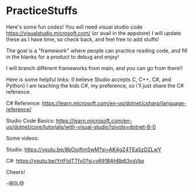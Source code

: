 # PracticeStuffs

Here's some fun codes! 
You will need visual studio code https://visualstudio.microsoft.com/ (or avail in the appstore)
I will update these as I have time, so check back, and feel free to add stuffs! 

The goal is a "framework" where people can practice reading code, and fill in the blanks for a product to debug and enjoy! 

I will branch different frameworks from main, and you can go from there!! 

Here is some helpful links: (I believe Studio accepts C, C++, C#, and Python) 
I am teaching the kids C#, my preference, so i'll just share the C# reference.

C# Reference:
https://learn.microsoft.com/en-us/dotnet/csharp/language-reference/

Studio Code Basics:
https://learn.microsoft.com/en-us/dotnet/core/tutorials/with-visual-studio?pivots=dotnet-8-0

Some videos:

Studio:
https://youtu.be/8bOoiftm5wM?si=AK4gZ4TEa5zDZLwY

C#:
https://youtu.be/YrtFtdTTfv0?si=v691BAhBb63vsVbx

Cheers!

-iB0L@
